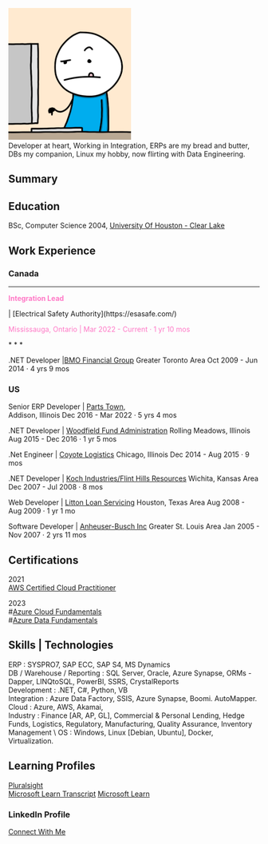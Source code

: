 ![Jaffery](/assets/img/measureoncecuttwice.png) \
Developer at heart, Working in Integration, ERPs are my bread and butter, DBs my companion, Linux my hobby, now flirting with Data Engineering.

## Summary

## Education 

BSc, Computer Science 2004, 
[University Of Houston - Clear Lake](https://www.uhcl.edu/)

## Work Experience

### Canada

* * *
 <p style="color:#ff79c6;"><b>Integration Lead</b></p> | [Electrical Safety Authority](https://esasafe.com/)
 <p style="color:#ff79c6;">Mississauga, Ontario |  Mar 2022 - Current · 1 yr 10 mos </p>
* * *

.NET Developer |[BMO Financial Group](https://www.bmo.com)
Greater Toronto Area
Oct 2009 - Jun 2014 · 4 yrs 9 mos


### US

Senior ERP Developer | [Parts Town](https://www.partstown.com),  
Addison, Illinois
Dec 2016 - Mar 2022 · 5 yrs 4 mos

.NET Developer | [Woodfield Fund Administration](https://www.linkedin.com/company/woodfield-fund-administration-llc/) 
Rolling Meadows, Illinois
Aug 2015 - Dec 2016 · 1 yr 5 mos

.Net Engineer | [Coyote Logistics](https://coyote.com/) 
Chicago, Illinois
Dec 2014 - Aug 2015 · 9 mos

.NET Developer | [Koch Industries/Flint Hills Resources](https://www.kochind.com/companies/flint-hills-resources)
Wichita, Kansas Area
Dec 2007 - Jul 2008 · 8 mos

Web Developer | [Litton Loan Servicing](https://www.linkedin.com/company/litton)
Houston, Texas Area
Aug 2008 - Aug 2009 · 1 yr 1 mo

Software Developer | [Anheuser-Busch Inc](https://www.anheuser-busch.com/)
Greater St. Louis Area
Jan 2005 - Nov 2007 · 2 yrs 11 mos






## Certifications
2021 \
[AWS Certified Cloud Practitioner](https://www.credly.com/badges/f0a6ac0b-a90f-46e3-8fe5-2030c56ff1b6/public_url) 

2023 \
#[Azure Cloud Fundamentals](https://learn.microsoft.com/api/credentials/share/en-us/MohammadJaffery/52BE4EE887DDB2E3?sharingId=82982689EA7A035E) \
#[Azure Data Fundamentals](https://learn.microsoft.com/api/credentials/share/en-us/MohammadJaffery/FB8AEFB98B39C9B2?sharingId=82982689EA7A035E)

## Skills | Technologies

ERP : SYSPRO7, SAP ECC, SAP S4, MS Dynamics \
DB / Warehouse / Reporting : SQL Server, Oracle, Azure Synapse, ORMs - Dapper, LINQtoSQL, PowerBI, SSRS, CrystalReports \
Development : .NET, C#, Python, VB \
Integration : Azure Data Factory, SSIS, Azure Synapse, Boomi. AutoMapper. \
Cloud : Azure, AWS, Akamai, \
Industry : Finance [AR, AP, GL], Commercial & Personal Lending, Hedge Funds, Logistics, Regulatory, Manufacturing, Quality Assurance, Inventory Management \ 
OS : Windows, Linux [Debian, Ubuntu], Docker, Virtualization.

## Learning Profiles
[Pluralsight](https://app.pluralsight.com/profile/jafferymm) \
[Microsoft Learn Transcript](https://learn.microsoft.com/en-us/users/mohammadjaffery/transcript/vpj0oigo28rg04e)
[Microsoft Learn](https://learn.microsoft.com/en-us/users/mohammadjaffery/)

### LinkedIn Profile
[Connect With Me](http://www.linkedin.com/in/jafferymm)


